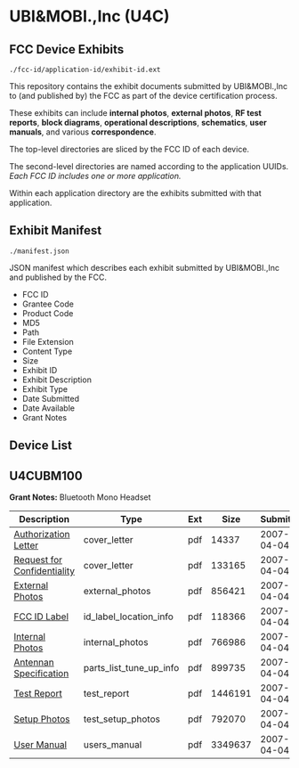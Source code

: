 # UBI&MOBI.,Inc (U4C)
## FCC Device Exhibits

```
./fcc-id/application-id/exhibit-id.ext
```

This repository contains the exhibit documents submitted by UBI&MOBI.,Inc to (and published by) the FCC as part of the device certification process.

These exhibits can include **internal photos**, **external photos**, **RF test reports**, **block diagrams**, **operational descriptions**, **schematics**, **user manuals**, and various **correspondence**.

The top-level directories are sliced by the FCC ID of each device.

The second-level directories are named according to the application UUIDs. *Each FCC ID includes one or more application.*

Within each application directory are the exhibits submitted with that application. 

## Exhibit Manifest

```
./manifest.json
```

JSON manifest which describes each exhibit submitted by UBI&MOBI.,Inc and published by the FCC.

- FCC ID
- Grantee Code
- Product Code
- MD5
- Path
- File Extension
- Content Type
- Size
- Exhibit ID
- Exhibit Description
- Exhibit Type
- Date Submitted
- Date Available
- Grant Notes

## Device List
## U4CUBM100
**Grant Notes:** Bluetooth Mono Headset

| Description | Type | Ext | Size | Submitted | Available |
| ----------- | ---- | --- | ---- | --------- | --------- |
| [Authorization Letter](U4CUBM100/6bb277e2c5935cea0ccd89f5c892d9fa/777074.pdf) | cover_letter | pdf | 14337 | 2007-04-04 | 2007-04-04 |
| [Request for Confidentiality](U4CUBM100/6bb277e2c5935cea0ccd89f5c892d9fa/777075.pdf) | cover_letter | pdf | 133165 | 2007-04-04 | 2007-04-04 |
| [External Photos](U4CUBM100/6bb277e2c5935cea0ccd89f5c892d9fa/777080.pdf) | external_photos | pdf | 856421 | 2007-04-04 | 2007-04-04 |
| [FCC ID Label](U4CUBM100/6bb277e2c5935cea0ccd89f5c892d9fa/777081.pdf) | id_label_location_info | pdf | 118366 | 2007-04-04 | 2007-04-04 |
| [Internal Photos](U4CUBM100/6bb277e2c5935cea0ccd89f5c892d9fa/777082.pdf) | internal_photos | pdf | 766986 | 2007-04-04 | 2007-04-04 |
| [Antennan Specification](U4CUBM100/6bb277e2c5935cea0ccd89f5c892d9fa/777079.pdf) | parts_list_tune_up_info | pdf | 899735 | 2007-04-04 | 2007-04-04 |
| [Test Report](U4CUBM100/6bb277e2c5935cea0ccd89f5c892d9fa/777083.pdf) | test_report | pdf | 1446191 | 2007-04-04 | 2007-04-04 |
| [Setup Photos](U4CUBM100/6bb277e2c5935cea0ccd89f5c892d9fa/777084.pdf) | test_setup_photos | pdf | 792070 | 2007-04-04 | 2007-04-04 |
| [User Manual](U4CUBM100/6bb277e2c5935cea0ccd89f5c892d9fa/777085.pdf) | users_manual | pdf | 3349637 | 2007-04-04 | 2007-04-04 |
